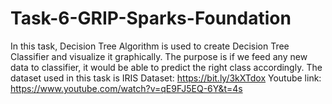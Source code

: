 # Task-6-GRIP-Sparks-Foundation
In this task, Decision Tree Algorithm is used to create Decision Tree Classifier and visualize it graphically. 
The purpose is if we feed any new data to classifier, it would be able to predict the right class accordingly.
The dataset used in this task is IRIS Dataset: https://bit.ly/3kXTdox
Youtube link: https://www.youtube.com/watch?v=qE9FJ5EQ-6Y&t=4s
